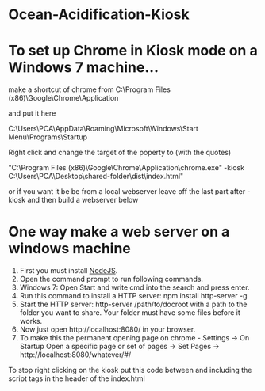 # Ocean-Acidification-Kiosk

To set up Chrome in Kiosk mode on a Windows 7 machine...
=========================================================

make a shortcut of chrome from
C:\Program Files (x86)\Google\Chrome\Application

and put it here

C:\Users\PCA\AppData\Roaming\Microsoft\Windows\Start Menu\Programs\Startup

Right click and change the target of the poperty to (with the quotes)

"C:\Program Files (x86)\Google\Chrome\Application\chrome.exe" -kiosk C:\Users\PCA\Desktop\shared-folder\dist\index.html"

or if you want it be be from a local webserver leave off the last part after -kiosk and then build a webserver below



# One way make a web server on a windows machine


1. First you must install [NodeJS](http://nodejs.org/).
2. Open the command prompt to run following commands.
3. Windows 7: Open Start and write cmd into the search and press enter.
4. Run this command to install a HTTP server: npm install http-server -g
5. Start the HTTP server: http-server /path/to/docroot with a path to the folder you want to share. Your folder must have some files before it works.
6. Now just open http://localhost:8080/ in your browser.
7. To make this the permanent opening page on chrome - Settings -> On Startup Open a specific page or set of pages -> Set Pages -> http://localhost:8080/whatever/#/



To stop right clicking on the kiosk put this code between and including the script tags in the header of the index.html

<pre><code>

    <script>
      window.oncontextmenu = function(event) {
        event.preventDefault();
        event.stopPropagation();
        return false;
    </script>
    
</code></pre>
